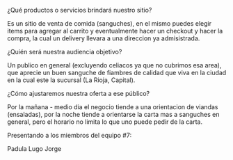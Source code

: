 ¿Qué productos o servicios brindará nuestro sitio?

Es un sitio de venta de comida (sanguches),
en el mismo puedes elegir items para agregar al carrito y eventualmente
hacer un checkout y hacer la compra, la cual un delivery llevara a una direccion
ya admisistrada.

¿Quién será nuestra audiencia objetivo?

Un publico en general (excluyendo celiacos ya que no cubrimos esa area),
que aprecie un buen sanguche de fiambres de calidad
que viva en la ciudad en la cual este la sucursal (La Rioja, Capital).

¿Cómo ajustaremos nuestra oferta a ese público?

Por la mañana - medio dia el negocio tiende a una orientacion de viandas (ensaladas),
por la noche tiende a orientarse la carta mas a sanguches en general, pero
el horario no limita lo que uno puede pedir de la carta.

Presentando a los miembros del equipo #7:

Padula Lugo Jorge